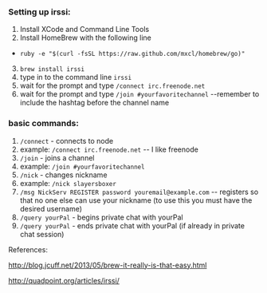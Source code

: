 ### Setting up irssi:

1. Install XCode and Command Line Tools
2. Install HomeBrew with the following line
  * `ruby -e "$(curl -fsSL https://raw.github.com/mxcl/homebrew/go)"`
3. `brew install irssi`
4. type in to the command line `irssi`
5. wait for the prompt and type `/connect irc.freenode.net`
6. wait for the prompt and type `/join #yourfavoritechannel` --remember to include the hashtag before the channel name


### basic commands:

1. `/connect` - connects to node
  1. example: `/connect irc.freenode.net`  -- I like freenode
2. `/join` - joins a channel
  1. example: `/join #yourfavoritechannel`
3. `/nick` - changes nickname
  1. example: `/nick slayersboxer`
4. `/msg NickServ REGISTER password youremail@example.com` -- registers so that no one else can use your nickname (to use this you must have the desired username)
5. `/query yourPal` - begins private chat with yourPal
6. `/query yourPal` - ends private chat with yourPal (if already in private chat session)


References:

http://blog.jcuff.net/2013/05/brew-it-really-is-that-easy.html

http://quadpoint.org/articles/irssi/
